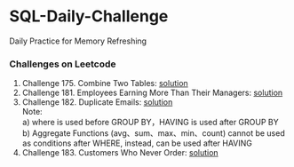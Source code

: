 # SQL-Daily-Challenge
Daily Practice for Memory Refreshing <br>
### Challenges on Leetcode <br>
1. Challenge 175. Combine Two Tables: [solution](solution_1.txt)
2. Challenge 181. Employees Earning More Than Their Managers: [solution](solution_2.txt)
3. Challenge 182. Duplicate Emails: [solution](solution_3.txt) <br>
    Note:<br>
    a) where is used before GROUP BY，HAVING is used after GROUP BY<br>
    b) Aggregate Functions (avg、sum、max、min、count) cannot be used as conditions after WHERE, instead, can be used after HAVING
4. Challenge 183. Customers Who Never Order: [solution](solution_4.txt)
